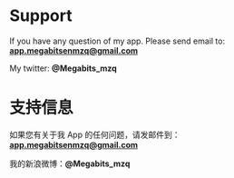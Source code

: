 # Support

If you have any question of my app. Please send email to: **app.megabitsenmzq@gmail.com**

My twitter: **@Megabits_mzq**

# 支持信息

如果您有关于我 App 的任何问题，请发邮件到：**app.megabitsenmzq@gmail.com**

我的新浪微博：**@Megabits_mzq**
